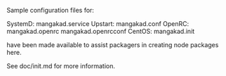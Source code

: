 Sample configuration files for:

SystemD: mangakad.service
Upstart: mangakad.conf
OpenRC:  mangakad.openrc
         mangakad.openrcconf
CentOS:  mangakad.init

have been made available to assist packagers in creating node packages here.

See doc/init.md for more information.
